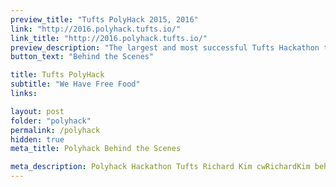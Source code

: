 ```yaml
---
preview_title: "Tufts PolyHack 2015, 2016"
link: "http://2016.polyhack.tufts.io/"
link_title: "http://2016.polyhack.tufts.io/"
preview_description: "The largest and most successful Tufts Hackathon to date. The projects were incredible, the sponsors were engaging, the first-timer attendance was mind-boggling, the swag was dope, and the designer-specific events couldn't have gone better."
button_text: "Behind the Scenes"

title: Tufts PolyHack
subtitle: "We Have Free Food"
links:

layout: post
folder: "polyhack"
permalink: /polyhack
hidden: true
meta_title: Polyhack Behind the Scenes

meta_description: Polyhack Hackathon Tufts Richard Kim cwRichardKim behind the scenes 2015 2016
---
```

